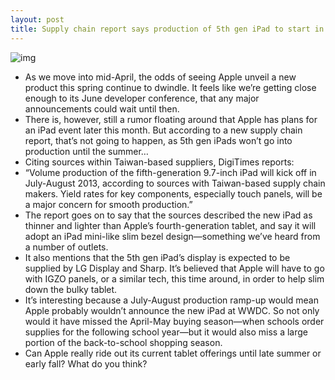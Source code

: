 ```yaml
---
layout: post
title: Supply chain report says production of 5th gen iPad to start in July-August
---
```

![img](http://media.idownloadblog.com/wp-content/uploads/2012/06/iPad-3-white-flat-finger-on-Safari.jpg)
* As we move into mid-April, the odds of seeing Apple unveil a new product this spring continue to dwindle. It feels like we’re getting close enough to its June developer conference, that any major announcements could wait until then.
* There is, however, still a rumor floating around that Apple has plans for an iPad event later this month. But according to a new supply chain report, that’s not going to happen, as 5th gen iPads won’t go into production until the summer…
* Citing sources within Taiwan-based suppliers, DigiTimes reports:
* “Volume production of the fifth-generation 9.7-inch iPad will kick off in July-August 2013, according to sources with Taiwan-based supply chain makers. Yield rates for key components, especially touch panels, will be a major concern for smooth production.”
* The report goes on to say that the sources described the new iPad as thinner and lighter than Apple’s fourth-generation tablet, and say it will adopt an iPad mini-like slim bezel design—something we’ve heard from a number of outlets.
* It also mentions that the 5th gen iPad’s display is expected to be supplied by LG Display and Sharp. It’s believed that Apple will have to go with IGZO panels, or a similar tech, this time around, in order to help slim down the bulky tablet.
* It’s interesting because a July-August production ramp-up would mean Apple probably wouldn’t announce the new iPad at WWDC. So not only would it have missed the April-May buying season—when schools order supplies for the following school year—but it would also miss a large portion of the back-to-school shopping season.
* Can Apple really ride out its current tablet offerings until late summer or early fall? What do you think?

